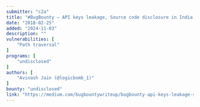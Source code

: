 ```yaml
---
submitter: "c2a"
title: "#BugBounty — API keys leakage, Source code disclosure in India’s largest e-commerce health care company."
date: "2018-02-25"
added: "2024-11-03"
description: ""
vulnerabilities: [
    "Path traversal"
]
programs: [
    "undisclosed"
]
authors: [
    "Avinash Jain (@logicbomb_1)"
]
bounty: "undisclosed"
link: "https://medium.com/bugbountywriteup/bugbounty-api-keys-leakage-source-code-disclosure-in-indias-largest-e-commerce-health-care-c75967392c7e"
---
```




